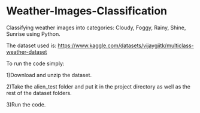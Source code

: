 # Weather-Images-Classification
Classifying weather images into categories: Cloudy, Foggy, Rainy, Shine, Sunrise using Python.


The dataset used is: https://www.kaggle.com/datasets/vijaygiitk/multiclass-weather-dataset

To run the code simply:


1)Download and unzip the dataset.


2)Take the alien_test folder and put it in the project directory as well as the rest of the dataset folders.


3)Run the code.
